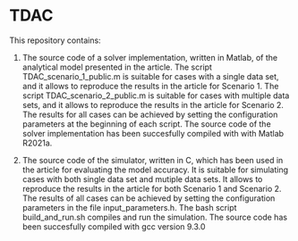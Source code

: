 # TDAC

This repository contains:

1) The source code of a solver implementation, written in Matlab, of the analytical model presented in the article. The script TDAC_scenario_1_public.m is suitable for cases with a single data set, and it allows to reproduce the results in the article for Scenario 1. The script TDAC_scenario_2_public.m is suitable for cases with multiple data sets, and it allows to reproduce the results in the article for Scenario 2. The results for all cases can be achieved by setting the configuration parameters at the beginning of each script. The source code of the solver implementation has been succesfully compiled with with Matlab R2021a. 

2) The source code of the simulator, written in C, which has been used in the article for evaluating the model accuracy. It is suitable for simulating cases with both single data set and mutiple data sets. It allows to reproduce the results in the article for both Scenario 1 and Scenario 2. The results of all cases can be achieved by setting the configuration parameters in the file input_parameters.h. The bash script build_and_run.sh compiles and run the simulation. The source code has been succesfully compiled with gcc version 9.3.0
